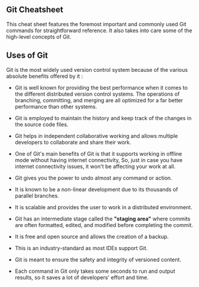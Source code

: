 Git Cheatsheet
--------------

This cheat sheet features the foremost important and commonly used Git commands for straightforward reference. It also takes into care some of the high-level concepts of Git. 

Uses of Git
-----------

Git is the most widely used version control system because of the various absolute benefits offered by it :

*   Git is well known for providing the best performance when it comes to the different distributed version control systems. The operations of branching, committing, and merging are all optimized for a far better performance than other systems.
    
*   Git is employed to maintain the history and keep track of the changes in the source code files.
    
*   Git helps in independent collaborative working and allows multiple developers to collaborate and share their work.
    
*   One of Git's main benefits of Git is that it supports working in offline mode without having internet connectivity, So, just in case you have internet connectivity issues, it won't be affecting your work at all.
    
*   Git gives you the power to undo almost any command or action.
    
*   It is known to be a non-linear development due to its thousands of parallel branches.
    
*   It is scalable and provides the user to work in a distributed environment.
    
*   Git has an intermediate stage called the **"staging area"** where commits are often formatted, edited, and modified before completing the commit.
    
*   It is free and open source and allows the creation of a backup.
    
*   This is an industry-standard as most IDEs support Git.
    
*   Git is meant to ensure the safety and integrity of versioned content.
    
*   Each command in Git only takes some seconds to run and output results, so it saves a lot of developers' effort and time.